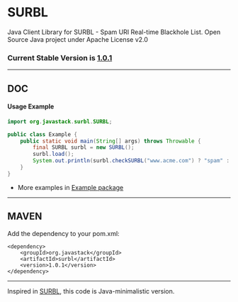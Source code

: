 # SURBL

Java Client Library for SURBL - Spam URI Real-time Blackhole List. Open Source Java project under Apache License v2.0

### Current Stable Version is [1.0.1](https://search.maven.org/#search|ga|1|g%3Aorg.javastack%20a%3Asurbl)

---

## DOC

#### Usage Example

```java
import org.javastack.surbl.SURBL;

public class Example {
	public static void main(String[] args) throws Throwable {
		final SURBL surbl = new SURBL();
		surbl.load();
		System.out.println(surbl.checkSURBL("www.acme.com") ? "spam" : "clean");
	}
}
```

* More examples in [Example package](https://github.com/ggrandes/surbl/tree/master/src/main/java/org/javastack/surbl/example/)

---

## MAVEN

Add the dependency to your pom.xml:

    <dependency>
        <groupId>org.javastack</groupId>
        <artifactId>surbl</artifactId>
        <version>1.0.1</version>
    </dependency>

---
Inspired in [SURBL](http://www.surbl.org/), this code is Java-minimalistic version.
